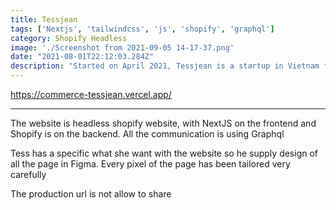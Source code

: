 ```yaml
---
title: Tessjean
tags: ['Nextjs', 'tailwindcss', 'js', 'shopify', 'graphql']
category: Shopify Headless
image: './Screenshot from 2021-09-05 14-17-37.png'
date: "2021-08-01T22:12:03.284Z"
description: "Started on April 2021, Tessjean is a startup in Vietnam focus on selling jean. The website is built with NextJS with Shopify in the backend to get the speed extremely fast and have more space for customization compare to the shopify original theme setup"
---
```


https://commerce-tessjean.vercel.app/

--------------------------
The website is headless shopify website, with NextJS on the frontend and Shopify is on the backend. All the communication is using Graphql

Tess has a specific what she want with the website so he supply design of all the page in Figma. Every pixel of the page has been tailored very carefully

The production url is not allow to share


